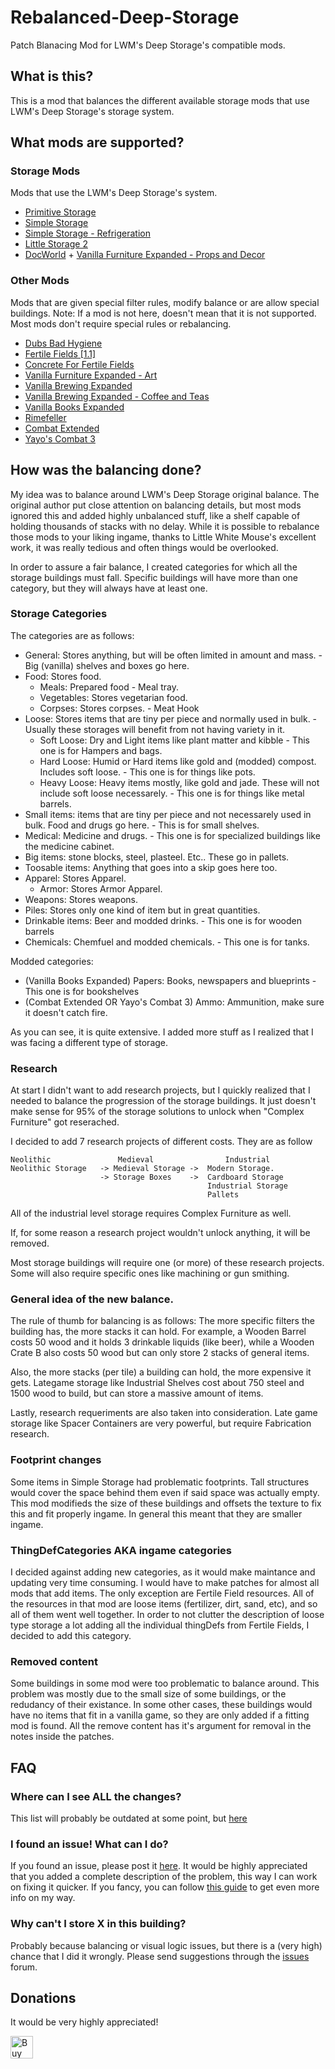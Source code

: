 # Rebalanced-Deep-Storage
 Patch Blanacing Mod for LWM's Deep Storage's compatible mods.

## What is this?
This is a mod that balances the different available storage mods that use LWM's Deep Storage's storage system.

## What mods are supported?

### Storage Mods
Mods that use the LWM's Deep Storage's system.
- [Primitive Storage](https://steamcommunity.com/sharedfiles/filedetails/?id=2249071438)
- [Simple Storage](https://steamcommunity.com/sharedfiles/filedetails/?id=1961098970)
- [Simple Storage - Refrigeration](https://steamcommunity.com/sharedfiles/filedetails/?id=2029207212)
- [Little Storage 2](https://steamcommunity.com/sharedfiles/filedetails/?id=2166580060)
- [DocWorld](https://steamcommunity.com/sharedfiles/filedetails/?id=1568744597) + [Vanilla Furniture Expanded - Props and Decor](https://steamcommunity.com/sharedfiles/filedetails/?id=2102143149)

### Other Mods
Mods that are given special filter rules, modify balance or are allow special buildings.
Note: If a mod is not here, doesn't mean that it is not supported. Most mods don't require special rules or rebalancing.
- [Dubs Bad Hygiene](https://steamcommunity.com/sharedfiles/filedetails/?id=836308268)
- [Fertile Fields [1.1]](https://steamcommunity.com/sharedfiles/filedetails/?id=2012735237)
- [Concrete For Fertile Fields](https://steamcommunity.com/sharedfiles/filedetails/?id=2035462091)
- [Vanilla Furniture Expanded - Art](https://steamcommunity.com/sharedfiles/filedetails/?id=1968134023)
- [Vanilla Brewing Expanded](https://steamcommunity.com/sharedfiles/filedetails/?id=2186560858)
- [Vanilla Brewing Expanded - Coffee and Teas](https://steamcommunity.com/sharedfiles/filedetails/?id=2275449762)
- [Vanilla Books Expanded](https://steamcommunity.com/sharedfiles/filedetails/?id=2193152410)
- [Rimefeller](https://steamcommunity.com/sharedfiles/filedetails/?id=1321849735)
- [Combat Extended](https://steamcommunity.com/sharedfiles/filedetails/?id=1631756268)
- [Yayo's Combat 3](https://steamcommunity.com/sharedfiles/filedetails/?id=2038409475)

## How was the balancing done?
My idea was to balance around LWM's Deep Storage original balance. The original author put close attention on balancing details, but most mods ignored this and added highly unbalanced stuff, like a shelf capable of holding thousands of stacks with no delay. While it is possible to rebalance those mods to your liking ingame, thanks to Little White Mouse's excellent work, it was really tedious and often things would be overlooked.

In order to assure a fair balance, I created categories for which all the storage buildings must fall. Specific buildings will have more than one category, but they will always have at least one.

### Storage Categories

The categories are as follows:

- General: Stores anything, but will be often limited in amount and mass. - Big (vanilla) shelves and boxes go here.
- Food: Stores food.
  - Meals: Prepared food - Meal tray.
  - Vegetables: Stores vegetarian food.
  - Corpses: Stores corpses. - Meat Hook
- Loose: Stores items that are tiny per piece and normally used in bulk. - Usually these storages will benefit from not having variety in it.
  - Soft Loose: Dry and Light items like plant matter and kibble - This one is for Hampers and bags.
  - Hard Loose: Humid or Hard items like gold and (modded) compost. Includes soft loose. - This one is for things like pots.
  - Heavy Loose: Heavy items mostly, like gold and jade. These will not include soft loose necessarely. - This one is for things like metal barrels.
- Small items: items that are tiny per piece and not necessarely used in bulk. Food and drugs go here. - This is for small shelves.
- Medical: Medicine and drugs. - This one is for specialized buildings like the medicine cabinet.
- Big items: stone blocks, steel, plasteel. Etc.. These go in pallets.
- Toosable items: Anything that goes into a skip goes here too.
- Apparel: Stores Apparel.
  - Armor: Stores Armor Apparel.
- Weapons: Stores weapons.
- Piles: Stores only one kind of item but in great quantities.
- Drinkable items: Beer and modded drinks. - This one is for wooden barrels
- Chemicals: Chemfuel and modded chemicals. - This one is for tanks.

Modded categories:
- (Vanilla Books Expanded) Papers: Books, newspapers and blueprints - This one is for bookshelves
- (Combat Extended OR Yayo's Combat 3) Ammo: Ammunition, make sure it doesn't catch fire.

As you can see, it is quite extensive. I added more stuff as I realized that I was facing a different type of storage.

### Research

At start I didn't want to add research projects, but I quickly realized that I needed to balance the progression of the storage buildings. It just doesn't make sense for 95% of the storage solutions to unlock when "Complex Furniture" got reserached.

I decided to add 7 research projects of different costs. They are as follow
```
Neolithic               Medieval                Industrial
Neolithic Storage   -> Medieval Storage ->  Modern Storage.
                    -> Storage Boxes    ->  Cardboard Storage
                                            Industrial Storage
                                            Pallets
```

All of the industrial level storage requires Complex Furniture as well.

If, for some reason a research project wouldn't unlock anything, it will be removed.

Most storage buildings will require one (or more) of these research projects. Some will also require specific ones like machining or gun smithing.

### General idea of the new balance.

The rule of thumb for balancing is as follows: The more specific filters the building has, the more stacks it can hold. For example, a Wooden Barrel costs 50 wood and it holds 3 drinkable liquids (like beer), while a Wooden Crate B also costs 50 wood but can only store 2 stacks of general items.

Also, the more stacks (per tile) a building can hold, the more expensive it gets. Lategame storage like Industrial Shelves cost about 750 steel and 1500 wood to build, but can store a massive amount of items.

Lastly, research requeriments are also taken into consideration. Late game storage like Spacer Containers are very powerful, but require Fabrication research.

### Footprint changes

Some items in Simple Storage had problematic footprints. Tall structures would cover the space behind them even if said space was actually empty. This mod modifieds the size of these buildings and offsets the texture to fix this and fit properly ingame. In general this meant that they are smaller ingame.

### ThingDefCategories AKA ingame categories

I decided against adding new categories, as it would make maintance and updating very time consuming. I would have to make patches for almost all mods that add items. The only exception are Fertile Field resources. All of the resources in that mod are loose items (fertilizer, dirt, sand, etc), and so all of them went well together. In order to not clutter the description of loose type storage a lot adding all the individual thingDefs from Fertile Fields, I decided to add this category.

### Removed content

Some buildings in some mod were too problematic to balance around. This problem was mostly due to the small size of some buildings, or the redudancy of their existance. In some other cases, these buildings would have no items that fit in a vanilla game, so they are only added if a fitting mod is found. All the remove content has it's argument for removal in the notes inside the patches.
 
## FAQ

### Where can I see ALL the changes?

This list will probably be outdated at some point, but [here](https://github.com/Keno-GH/Rebalanced-Deep-Storage/wiki/All-the-changes)

### I found an issue! What can I do?

If you found an issue, please post it [here](https://github.com/Keno-GH/Rebalanced-Deep-Storage/issues/new). It would be highly appreciated that you added a complete description of the problem, this way I can work on fixing it quicker. If you fancy, you can follow [this guide](https://steamcommunity.com/sharedfiles/filedetails/?id=725234314) to get even more info on my way.

### Why can't I store X in this building?

Probably because balancing or visual logic issues, but there is a (very high) chance that I did it wrongly. Please send suggestions through the [issues](https://github.com/Keno-GH/Rebalanced-Deep-Storage/issues) forum.

## Donations

It would be very highly appreciated!

<a href='https://ko-fi.com/B0B61GNYP' target='_blank'><img height='36' style='border:0px;height:36px;' src='https://i.imgur.com/3wF8CqO.png' border='0' alt='Buy Me a Coffee at ko-fi.com' /></a>